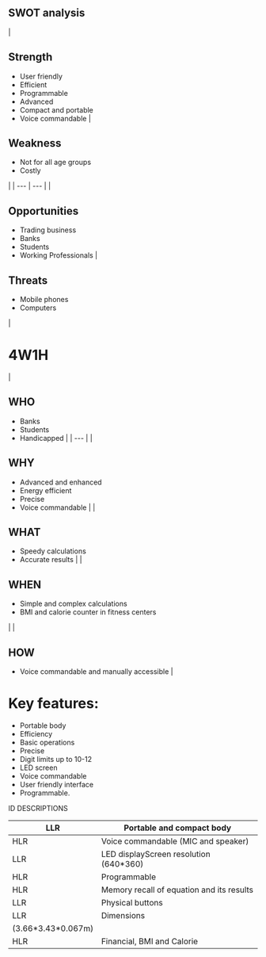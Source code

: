 ## SWOT analysis

|
## Strength


- User friendly
- Efficient
- Programmable
- Advanced
- Compact and portable
- Voice commandable
 |
## Weakness


- Not for all age groups
- Costly

 |
| --- | --- |
|
## Opportunities


- Trading business
- Banks
- Students
- Working Professionals
 |
## Threats


- Mobile phones
- Computers

 |

# 4W1H

|
## **WHO**


- Banks
- Students
- Handicapped
 |
| --- |
|
## **WHY**


- Advanced and enhanced
- Energy efficient
- Precise
- Voice commandable
 |
|
## **WHAT**


- Speedy calculations
- Accurate results
 |
|
## **WHEN**


- Simple and complex calculations
- BMI and calorie counter in fitness centers

 |
|
## **HOW**


- Voice commandable and manually accessible
 |

# Key features:

- Portable body
- Efficiency
- Basic operations
- Precise
- Digit limits up to 10-12
- LED screen
- Voice commandable
- User friendly interface
- Programmable.

ID DESCRIPTIONS

| LLR | Portable and compact body |
| --- | --- |
| HLR | Voice commandable (MIC and speaker) |
| LLR | LED displayScreen resolution (640\*360) |
| HLR | Programmable |
| HLR | Memory recall of equation and its results |
| LLR | Physical buttons |
| LLR | Dimensions
 (3.66\*3.43\*0.067m) |
| HLR | Financial, BMI and Calorie |
